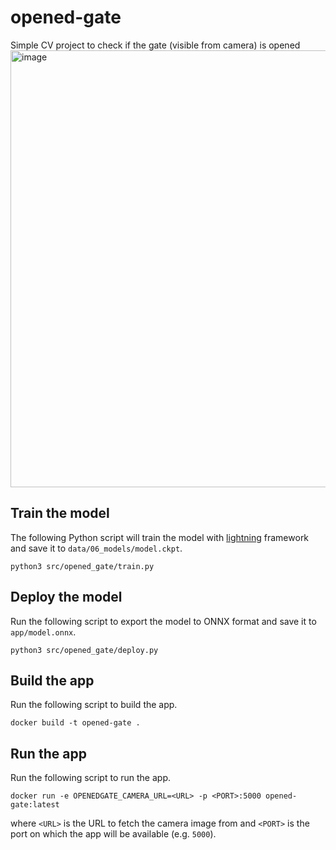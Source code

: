 # opened-gate
Simple CV project to check if the gate (visible from camera) is opened
<img width="699" alt="image" src="https://github.com/rnoxy/opened-gate/assets/12031664/6b2b7f7b-8b4a-4389-b683-dc8d83ac843c">

## Train the model
The following Python script will train the model with [lightning](https://lightning.ai/) framework
and save it to `data/06_models/model.ckpt`.
```shell
python3 src/opened_gate/train.py
```

## Deploy the model
Run the following script to export the model to ONNX format and save it to `app/model.onnx`.
```shell
python3 src/opened_gate/deploy.py
```

## Build the app
Run the following script to build the app.
```shell
docker build -t opened-gate .
```

## Run the app
Run the following script to run the app.
```shell
docker run -e OPENEDGATE_CAMERA_URL=<URL> -p <PORT>:5000 opened-gate:latest
```
where `<URL>` is the URL to fetch the camera image from 
and `<PORT>` is the port on which the app will be available (e.g. `5000`).
